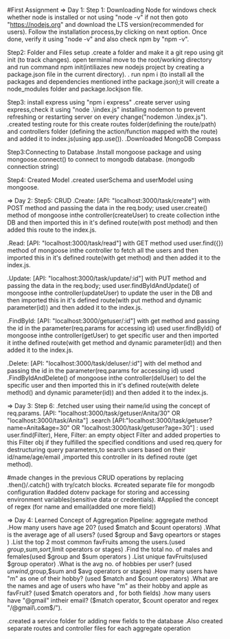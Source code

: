 #First Assignment
=> Day 1:
Step 1: Downloading Node for windows
check whether node is installed or not using "node -v"
if not then goto "https://nodejs.org" and download the LTS version(recommended for users).
Follow the installation process,by clicking on next option. Once done, verify it using "node -v" and also check npm by "npm -v".

Step2: Folder and Files setup
.create a folder and make it a git repo using git init (to track changes).
open terminal move to the root/working directory and run command npm init(intiliazes new nodejs project by creating a package.json file in the current directory).
. run npm i (to install all the packages and dependencies mentioned inthe package.json);it will create a node_modules folder and package.lockjson file.

Step3: install express using "npm i express"
.create server using express,check it using "node .\index.js" 
installing nodemon to prevent refreshing or restarting server on every change("nodemon .\index.js").
.created testing route for this create routes folder(defining the route/path) and controllers folder (defining the action/function mapped with the route) and added it to index.js(using app.use()).
.Downloaded MongoDB Compass

Step3:Connecting to Database
.Install mongoose package and using mongoose.connect() to connect to mongodb database.
(mongodb connection string)

Step4: Created Model
.created userSchema and userModel using mongoose.
  

=> Day 2: 
Step5: CRUD
.Create: [API: "localhost:3000/task/create"] with POST method and passing the data in the req.body;
used user.create() method of mongoose inthe controller(createUser) to create collection inthe DB and then imported this in it's defined route(with post method) and then added this route to the index.js.
 
.Read:  [API: "localhost:3000/task/read"] with GET method 
used user.find({}) method of mongoose inthe controller to fetch all the users and then imported this in it's defined route(with get method) and then added it to the index.js.

.Update: [API: "localhost:3000/task/update/:id"] with PUT method and passing the data in the req.body;
 used user.findByIdAndUpdate() of mongoose inthe controller(updateUser) to update the user in the DB and then imported this in it's defined route(with put method and dynamic parameter(id)) and then added it to the index.js.

.FindById:  [API: "localhost:3000/getuser/:id"] with get method and passing the id in the parameter(req.params for accessing id)
 used user.findById() of mongoose inthe controller(getUser) to get specific user and then imported it inthe defined route(with get method and dynamic parameter(id)) and then added it to the index.js.

.Delete:  [API: "localhost:3000/task/deluser/:id"] with del method and passing the id in the parameter(req.params for accessing id)
used .FindByIdAndDelete() of mongoose inthe controller(delUser) to del the specific user and then imported this in it's defined route(with delete method() and dynamic parameter(id)) and then added it to the index.js.

=> Day 3:
Step 6:
.fetched user using their name/id using the concept of req.params. [API: "localhost:3000/task/getuser/Anita/30" OR "localhost:3000/task/Anita"]
.search [API:"localhost:3000/task/getuser?name=Anita&age=30" OR "localhost:3000/task/getuser?age=30"] : used user.find(Filter), Here, Filter: an empty object Filter and added properties to this Filter obj if they fulfilled the specified conditions and used req.query for destructuring query parameters,to search users based on their id/name/age/email ,imported this controller in its defined route  (get method). 

#made changes in the previous CRUD operations by replacing .then()/.catch() with try/catch blocks.
#created separate file for mongodb configuration 
#added dotenv package for storing and accessing environment variables(sensitive data or credentials).
#Applied the concept of regex (for name and email(added one more field))


=> Day 4:
Learned Concept of Aggregation Pipeline: aggregate method
.How many users have age 20? (used $match and $count operators)
.What is the average age of all users? (used $group and $avg opeartors or stages )
.List the top 2 most common favFruits among the users.(used $group,$sum,$sort,$limit operators or stages)
.Find the total no. of males and females(used $group and $sum operators )
.List unique favFruits(used $group operator)
.What is the avg no. of hobbies per user? (used $unwind,$group,$sum and $avg operators or stages)
.How many users have "m" as one of their hobby? (used $match and $count operators)
.What are the names and age of users who have "m" as their hobby and apple as favFruit? (used $match operators and , for both fields)
.how many users have "@gmail" intheir email? ($match operator, $count operator and regex "/@gmail\.com$/").




.created a service folder for adding new fields to the database 
.Also created separate routes  and controller files for each aggregate operation





 

